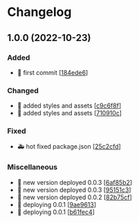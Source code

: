 # Changelog

<a name="1.0.0"></a>
## 1.0.0 (2022-10-23)

### Added

- 🎉 first commit [[184ede6](https://github.com/Shadowrunner11/personalweb/commit/184ede6ef9483a9b3c22a4394e966514acd10d07)]

### Changed

- 🎨 added styles and assets [[c9c6f8f](https://github.com/Shadowrunner11/personalweb/commit/c9c6f8f21cb1109e9cc1d03c679d33dac740f257)]
- 🎨 added styles and assets [[710910c](https://github.com/Shadowrunner11/personalweb/commit/710910c60ead19f53f37ca9d2670773257016e8c)]

### Fixed

- 🚑 hot fixed package.json [[25c2cfd](https://github.com/Shadowrunner11/personalweb/commit/25c2cfdd8d630f1a2ed79264edf702280f4bcdf1)]

### Miscellaneous

- 🚀 new version deployed 0.0.3 [[6af85b2](https://github.com/Shadowrunner11/personalweb/commit/6af85b216cb044dab9ec6ee5a24b05a9e1b15b5e)]
- 🚀 new version deployed 0.0.3 [[95151c3](https://github.com/Shadowrunner11/personalweb/commit/95151c31b6c494df60628866ee5b896f724f5ee8)]
- 🚀 new version deployed 0.0.2 [[82b75cf](https://github.com/Shadowrunner11/personalweb/commit/82b75cf9b4e83742953333b7c35eec3e6a2e2e9c)]
- 🚀 deploying 0.0.1 [[9ae9613](https://github.com/Shadowrunner11/personalweb/commit/9ae96130e54b9aa03df6b8f29ce6e1e86f6d474d)]
- 🚀 deploying 0.0.1 [[b61fec4](https://github.com/Shadowrunner11/personalweb/commit/b61fec412222de2e6e3533133ef633893cf88665)]


